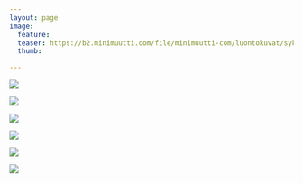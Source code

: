 ```yaml
---
layout: page
image:
  feature:
  teaser: https://b2.minimuutti.com/file/minimuutti-com/luontokuvat/syksy/4/DS61182-245px.jpg
  thumb:

---
```


![](https://b2.minimuutti.com/file/minimuutti-com/luontokuvat/syksy/4/DS60861-800px.jpg)

![](https://b2.minimuutti.com/file/minimuutti-com/luontokuvat/syksy/4/DS60889-800px.jpg)

![](https://b2.minimuutti.com/file/minimuutti-com/luontokuvat/syksy/4/DS60968-800px.jpg)

![](https://b2.minimuutti.com/file/minimuutti-com/luontokuvat/syksy/4/DS60974-800px.jpg)

![](https://b2.minimuutti.com/file/minimuutti-com/luontokuvat/syksy/4/DS61110-800px.jpg)

![](https://b2.minimuutti.com/file/minimuutti-com/luontokuvat/syksy/4/DS61182-800px.jpg)
